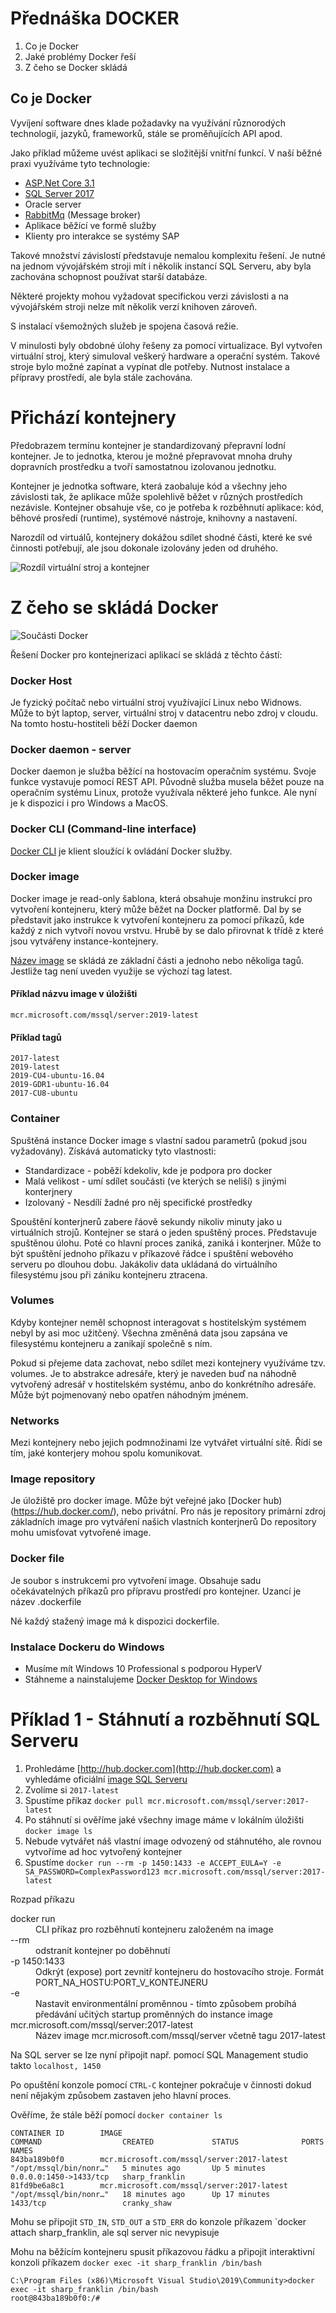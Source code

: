 # Přednáška DOCKER

1. Co je Docker
2. Jaké problémy Docker řeší
3. Z čeho se Docker skládá
## Co je Docker

Vyvíjení software dnes klade požadavky na využívání různorodých technologií, jazyků, frameworků, stále se proměňujících API apod.

Jako příklad můžeme uvést aplikaci se složitější vnitřní funkcí. V naší běžné praxi využíváme tyto technologie:
- [ASP.Net Core 3.1](https://docs.microsoft.com/en-us/aspnet/core/introduction-to-aspnet-core?view=aspnetcore-3.1)
- [SQL Server 2017](https://www.microsoft.com/en-us/sql-server/sql-server-2017)
- Oracle server
- [RabbitMq](https://www.rabbitmq.com/) (Message broker)
- Aplikace běžící ve formě služby
- Klienty pro interakce se systémy SAP

Takové množství závislostí představuje nemalou komplexitu řešení. Je nutné na jednom vývojářském stroji mít i několik 
instancí SQL Serveru, aby byla zachována schopnost používat starší databáze.

Některé projekty mohou vyžadovat specifickou verzi závislosti a na vývojářském stroji nelze mít několik verzí knihoven zároveň. 

S instalací všemožných služeb je spojena časová režie.

V minulosti byly obdobné úlohy řešeny za pomocí virtualizace. Byl vytvořen virtuální stroj, který simuloval veškerý hardware a operační systém. Takové stroje bylo možné zapínat a vypínat dle potřeby. Nutnost instalace a přípravy prostředí, ale byla stále zachována.

# Přichází kontejnery

Předobrazem termínu kontejner je standardizovaný přepravní lodní kontejner. Je to jednotka, kterou je možné přepravovat mnoha druhy dopravních prostředku a tvoří samostatnou izolovanou jednotku.

Kontejner je jednotka software, která zaobaluje kód a všechny jeho závislosti tak, že aplikace může spolehlivě běžet v různých prostředích nezávisle. Kontejner obsahuje vše, co je potřeba k rozběhnutí aplikace: kód, běhové prosředí (runtime), systémové nástroje, knihovny a nastavení.

Narozdíl od virtuálů, kontejnery dokážou sdílet shodné části, které ke své činnosti potřebují, ale jsou dokonale izolovány jeden od druhého. 

![Rozdíl virtuální stroj a kontejner](https://github.com/jan-joska/docker-prednaska/blob/master/Images/virtual-vs-container.png)

# Z čeho se skládá Docker

![Součásti Docker](https://github.com/jan-joska/docker-prednaska/blob/master/Images/engine-components-flow.png)

Řešení Docker pro kontejnerizaci aplikací se skládá z těchto částí: 

### Docker Host

Je fyzický počítač nebo virtuální stroj využívající Linux nebo Widnows. Může to být laptop, server, virtuální stroj v datacentru nebo zdroj v cloudu. Na tomto hostu-hostiteli běží Docker daemon

### Docker daemon - server

Docker daemon je služba běžící na hostovacím operačním systému. Svoje funkce vystavuje pomocí REST API. Původně služba musela běžet pouze na operačním systému Linux, protože využívala některé jeho funkce. Ale nyní je k dispozici i pro Windows a MacOS.

### Docker CLI (Command-line interface)

[Docker CLI](https://docs.docker.com/engine/reference/commandline/cli/) je klient sloužící k ovládání Docker služby.

### Docker image

Docker image je read-only šablona, která obsahuje monžinu instrukcí pro vytvoření kontejneru, který může běžet na Docker platformě.
Dal by se představit jako instrukce k vytvoření kontejneru za pomocí příkazů, kde každý z nich vytvoří novou vrstvu. 
Hrubě by se dalo přirovnat k třídě z které jsou vytvářeny instance-kontejnery.

[Název image](https://cloud.google.com/artifact-registry/docs/docker/names) se skládá ze základní části a jednoho nebo několiga tagů. Jestliže tag není uveden využije se výchozí tag latest. 

#### Příklad názvu image v úložišti ####
`mcr.microsoft.com/mssql/server:2019-latest`

#### Příklad tagů ####

```
2017-latest
2019-latest
2019-CU4-ubuntu-16.04
2019-GDR1-ubuntu-16.04
2017-CU8-ubuntu
```

### Container

Spuštěná instance Docker image s vlastní sadou parametrů (pokud jsou vyžadovány). Získává automaticky tyto vlastnosti:
- Standardizace - poběží kdekoliv, kde je podpora pro docker
- Malá velikost - umí sdílet součásti (ve kterých se neliší) s jinými konterjnery
- Izolovaný - Nesdílí žadné pro něj specifické prostředky

Spouštění konterjnerů zabere řáově sekundy nikoliv minuty jako u virtuálních strojů.
Kontejner se stará o jeden spuštěný proces. Představuje spuštěnou úlohu. Poté co hlavní proces zaniká, zaniká i konterjner. Může to být spuštění jednoho příkazu v příkazové řádce i spuštění webového serveru po dlouhou dobu. Jakákoliv data ukládaná do virtuálního filesystému jsou při zániku kontejneru ztracena.
 
###  Volumes

Kdyby kontejner neměl schopnost interagovat s hostitelským systémem nebyl by asi moc užitčený. Všechna změněná data jsou zapsána ve filesystému kontejneru a zanikají společně s ním.

Pokud si přejeme data zachovat, nebo sdílet mezi kontejnery využíváme tzv. volumes. Je to abstrakce adresáře, který je naveden buď na náhodně vytvořený adresář v hostitelském systému, anbo do konkrétního adresáře. Může být pojmenovaný nebo opatřen náhodným jménem. 

### Networks

Mezi kontejnery nebo jejich podmnožinami lze vytvářet virtuální sítě. Řídí se tím, jaké konterjery mohou spolu komunikovat.

### Image repository

Je úložiště pro docker image. Může být veřejné jako [Docker hub)(https://hub.docker.com/), nebo privátní.
Pro nás je repository primární zdroj základních image pro vytváření našich vlastních konterjnerů
Do repository mohu umisťovat vytvořené image.

### Docker file 

Je soubor s instrukcemi pro vytvoření image. Obsahuje sadu očekávatelných příkazů pro přípravu prostředí pro kontejner. Uzancí je název .dockerfile

Né každý stažený image má k dispozici dockerfile.

### Instalace Dockeru do Windows

- Musíme mít Windows 10 Professional s podporou HyperV
- Stáhneme a nainstalujeme [Docker Desktop for Windows](https://hub.docker.com/editions/community/docker-ce-desktop-windows/)

# Příklad 1 - Stáhnutí a rozběhnutí SQL Serveru

1. Prohledáme [http://hub.docker.com](http://hub.docker.com) a vyhledáme oficiální [image SQL Serveru](https://hub.docker.com/_/microsoft-mssql-server)
2. Zvolíme si `2017-latest`
3. Spustíme příkaz `docker pull mcr.microsoft.com/mssql/server:2017-latest`
4. Po stáhnutí si ověříme jaké všechny image máme v lokálním úložišti `docker image ls`
5. Nebude vytvářet náš vlastní image odvozený od stáhnutého, ale rovnou vytvoříme ad hoc vytvořený kontejner
6. Spustíme `docker run --rm -p 1450:1433 -e ACCEPT_EULA=Y -e SA_PASSWORD=ComplexPassword123 mcr.microsoft.com/mssql/server:2017-latest` 

Rozpad příkazu 

<dl>
  <dt>docker run</dt>
  <dd>CLI příkaz pro rozběhnutí kontejneru založeném na image</dd>
  <dt>--rm</dt>
  <dd>odstranit kontejner po doběhnutí</dd>
 <dt>-p 1450:1433</dt>
  <dd>Odkrýt (expose) port zevnitř kontejneru do hostovacího stroje. Formát PORT_NA_HOSTU:PORT_V_KONTEJNERU </dd>
 <dt>-e </dt>
  <dd>Nastavit environmentální proměnnou - tímto způsobem probíhá předávání učitých startup proměnných do instance image</dd>
 <dt>mcr.microsoft.com/mssql/server:2017-latest</dt>
  <dd> Název image mcr.microsoft.com/mssql/server včetně tagu 2017-latest</dd>
</dl>

Na SQL server se lze nyní připojit např. pomocí SQL Management studio takto `localhost, 1450`

Po opuštění konzole pomocí `CTRL-C` kontejner pokračuje v činnosti dokud není nějakým způsobem zastaven jeho hlavní proces.

Ověříme, že stále běží pomocí `docker container ls`

```
CONTAINER ID        IMAGE                                        COMMAND                  CREATED             STATUS              PORTS                    NAMES
843ba189b0f0        mcr.microsoft.com/mssql/server:2017-latest   "/opt/mssql/bin/nonr…"   5 minutes ago       Up 5 minutes        0.0.0.0:1450->1433/tcp   sharp_franklin
81fd9be6a8c1        mcr.microsoft.com/mssql/server:2017-latest   "/opt/mssql/bin/nonr…"   18 minutes ago      Up 17 minutes       1433/tcp                 cranky_shaw
```

Mohu se připojit `STD_IN`, `STD_OUT` a `STD_ERR` do konzole příkazem `docker attach sharp_franklin, ale sql server nic nevypisuje

Mohu na běžícím kontejneru spusit příkazovou řádku a připojit interaktivní konzoli příkazem `docker exec -it sharp_franklin /bin/bash`

```
C:\Program Files (x86)\Microsoft Visual Studio\2019\Community>docker exec -it sharp_franklin /bin/bash
root@843ba189b0f0:/#
```






